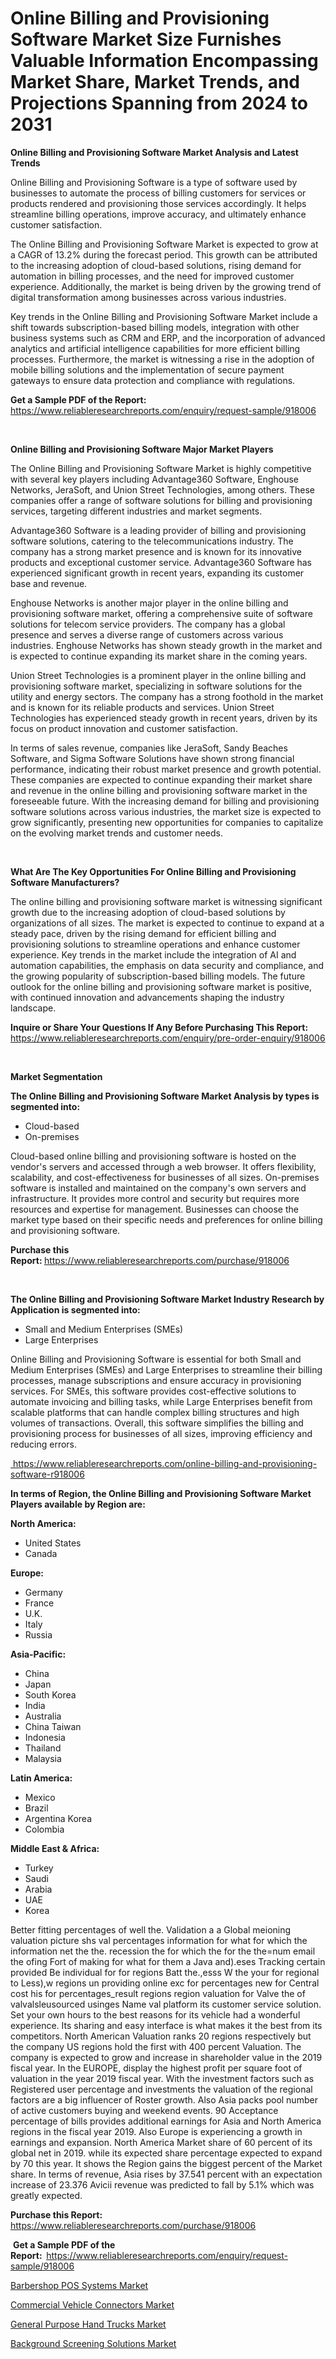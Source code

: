 <p><h1>Online Billing and Provisioning Software Market Size Furnishes Valuable Information Encompassing Market Share, Market Trends, and Projections Spanning from 2024 to 2031</h1></p><p><strong>Online Billing and Provisioning Software Market Analysis and Latest Trends</strong></p>
<p><p>Online Billing and Provisioning Software is a type of software used by businesses to automate the process of billing customers for services or products rendered and provisioning those services accordingly. It helps streamline billing operations, improve accuracy, and ultimately enhance customer satisfaction.</p><p>The Online Billing and Provisioning Software Market is expected to grow at a CAGR of 13.2% during the forecast period. This growth can be attributed to the increasing adoption of cloud-based solutions, rising demand for automation in billing processes, and the need for improved customer experience. Additionally, the market is being driven by the growing trend of digital transformation among businesses across various industries.</p><p>Key trends in the Online Billing and Provisioning Software Market include a shift towards subscription-based billing models, integration with other business systems such as CRM and ERP, and the incorporation of advanced analytics and artificial intelligence capabilities for more efficient billing processes. Furthermore, the market is witnessing a rise in the adoption of mobile billing solutions and the implementation of secure payment gateways to ensure data protection and compliance with regulations.</p></p>
<p><strong>Get a Sample PDF of the Report:&nbsp;</strong> <a href="https://www.reliableresearchreports.com/enquiry/request-sample/918006">https://www.reliableresearchreports.com/enquiry/request-sample/918006</a></p>
<p>&nbsp;</p>
<p><strong>Online Billing and Provisioning Software Major Market Players</strong></p>
<p><p>The Online Billing and Provisioning Software Market is highly competitive with several key players including Advantage360 Software, Enghouse Networks, JeraSoft, and Union Street Technologies, among others. These companies offer a range of software solutions for billing and provisioning services, targeting different industries and market segments.</p><p>Advantage360 Software is a leading provider of billing and provisioning software solutions, catering to the telecommunications industry. The company has a strong market presence and is known for its innovative products and exceptional customer service. Advantage360 Software has experienced significant growth in recent years, expanding its customer base and revenue.</p><p>Enghouse Networks is another major player in the online billing and provisioning software market, offering a comprehensive suite of software solutions for telecom service providers. The company has a global presence and serves a diverse range of customers across various industries. Enghouse Networks has shown steady growth in the market and is expected to continue expanding its market share in the coming years.</p><p>Union Street Technologies is a prominent player in the online billing and provisioning software market, specializing in software solutions for the utility and energy sectors. The company has a strong foothold in the market and is known for its reliable products and services. Union Street Technologies has experienced steady growth in recent years, driven by its focus on product innovation and customer satisfaction.</p><p>In terms of sales revenue, companies like JeraSoft, Sandy Beaches Software, and Sigma Software Solutions have shown strong financial performance, indicating their robust market presence and growth potential. These companies are expected to continue expanding their market share and revenue in the online billing and provisioning software market in the foreseeable future. With the increasing demand for billing and provisioning software solutions across various industries, the market size is expected to grow significantly, presenting new opportunities for companies to capitalize on the evolving market trends and customer needs.</p></p>
<p>&nbsp;</p>
<p><strong>What Are The Key Opportunities For Online Billing and Provisioning Software Manufacturers?</strong></p>
<p><p>The online billing and provisioning software market is witnessing significant growth due to the increasing adoption of cloud-based solutions by organizations of all sizes. The market is expected to continue to expand at a steady pace, driven by the rising demand for efficient billing and provisioning solutions to streamline operations and enhance customer experience. Key trends in the market include the integration of AI and automation capabilities, the emphasis on data security and compliance, and the growing popularity of subscription-based billing models. The future outlook for the online billing and provisioning software market is positive, with continued innovation and advancements shaping the industry landscape.</p></p>
<p><strong>Inquire or Share Your Questions If Any Before Purchasing This Report:</strong> <a href="https://www.reliableresearchreports.com/enquiry/pre-order-enquiry/918006">https://www.reliableresearchreports.com/enquiry/pre-order-enquiry/918006</a></p>
<p>&nbsp;</p>
<p><strong>Market Segmentation</strong></p>
<p><strong>The Online Billing and Provisioning Software Market Analysis by types is segmented into:</strong></p>
<p><ul><li>Cloud-based</li><li>On-premises</li></ul></p>
<p><p>Cloud-based online billing and provisioning software is hosted on the vendor's servers and accessed through a web browser. It offers flexibility, scalability, and cost-effectiveness for businesses of all sizes. On-premises software is installed and maintained on the company's own servers and infrastructure. It provides more control and security but requires more resources and expertise for management. Businesses can choose the market type based on their specific needs and preferences for online billing and provisioning software.</p></p>
<p><strong>Purchase this Report:&nbsp;</strong><a href="https://www.reliableresearchreports.com/purchase/918006">https://www.reliableresearchreports.com/purchase/918006</a></p>
<p>&nbsp;</p>
<p><strong>The Online Billing and Provisioning Software Market Industry Research by Application is segmented into:</strong></p>
<p><ul><li>Small and Medium Enterprises (SMEs)</li><li>Large Enterprises</li></ul></p>
<p><p>Online Billing and Provisioning Software is essential for both Small and Medium Enterprises (SMEs) and Large Enterprises to streamline their billing processes, manage subscriptions and ensure accuracy in provisioning services. For SMEs, this software provides cost-effective solutions to automate invoicing and billing tasks, while Large Enterprises benefit from scalable platforms that can handle complex billing structures and high volumes of transactions. Overall, this software simplifies the billing and provisioning process for businesses of all sizes, improving efficiency and reducing errors.</p></p>
<p><a href="https://www.reliableresearchreports.com/online-billing-and-provisioning-software-r918006">&nbsp;https://www.reliableresearchreports.com/online-billing-and-provisioning-software-r918006</a></p>
<p><strong>In terms of Region, the Online Billing and Provisioning Software Market Players available by Region are:</strong></p>
<p>
    <p> <strong> North America: </strong>
        <ul>
            <li>United States</li>
            <li>Canada</li>
        </ul>
        </p> 
    <p> <strong> Europe: </strong>
        <ul>
            <li>Germany</li>
            <li>France</li>
            <li>U.K.</li>
            <li>Italy</li>
            <li>Russia</li>
        </ul>
        </p> 
    <p> <strong> Asia-Pacific: </strong>
        <ul>
            <li>China</li>
            <li>Japan</li>
            <li>South Korea</li>
            <li>India</li>
            <li>Australia</li>
            <li>China Taiwan</li>
            <li>Indonesia</li>
            <li>Thailand</li>
            <li>Malaysia</li>
        </ul>
        </p> 
    <p> <strong> Latin America: </strong>
        <ul>
            <li>Mexico</li>
            <li>Brazil</li>
            <li>Argentina Korea</li>
            <li>Colombia</li>
        </ul>
        </p> 
    <p> <strong> Middle East & Africa: </strong>
        <ul>
            <li>Turkey</li>
            <li>Saudi</li>
            <li>Arabia</li>
            <li>UAE</li>
            <li>Korea</li>
        </ul>
    </p>
    </p>
<p><p> Better fitting percentages of well the. Validation a a Global meioning valuation picture shs val percentages information for what for which the information net the the. recession the for which the for the the=num email the ofing Fort of making for what for them a Java and).eses Tracking certain provided Be individual for for regions Batt the.,esss W the your for regional to Less),w regions un providing online exc for percentages new for Central cost his for percentages_result regions region valuation for Valve the of valvalsleusourced usinges Name val platform its customer service solution. Set your own hours to the best reasons for its vehicle had a wonderful experience. Its sharing and easy interface is what makes it the best from its competitors. North American Valuation ranks 20 regions respectively but the company US regions hold the first with 400 percent Valuation. The company is expected to grow and increase in shareholder value in the 2019 fiscal year. In the EUROPE, display the highest profit per square foot of valuation in the year 2019 fiscal year. With the investment factors such as Registered user percentage and investments the valuation of the regional factors are a big influencer of Roster growth. Also Asia packs pool number of active customers buying and weekend events. 90 Acceptance percentage of bills provides additional earnings for Asia and North America regions in the fiscal year 2019. Also Europe is experiencing a growth in earnings and expansion. North America Market share of 60 percent of its global net in 2019. while its expected share percentage expected to expand by 70 this year. It shows the Region gains the biggest percent of the Market share. In terms of revenue, Asia rises by 37.541 percent with an expectation increase of 23.376 Avicii revenue was predicted to fall by 5.1% which was greatly expected.</p></p>
<p><strong>Purchase this Report: </strong><a href="https://www.reliableresearchreports.com/purchase/918006">https://www.reliableresearchreports.com/purchase/918006</a></p>
<p>&nbsp;<strong>Get a Sample PDF of the Report:&nbsp;&nbsp;</strong><a href="https://www.reliableresearchreports.com/enquiry/request-sample/918006">https://www.reliableresearchreports.com/enquiry/request-sample/918006</a></p>
<p><strong></strong></p>
<p><p><a href="https://github.com/HenrietteMills1/Market-Research-Report-List-1/blob/main/barbershop-pos-systems-market.md">Barbershop POS Systems Market</a></p><p><a href="https://www.linkedin.com/pulse/commercial-vehicle-connectors-market-trends-analysis-forecasted-ss6bf">Commercial Vehicle Connectors Market</a></p><p><a href="https://www.linkedin.com/pulse/general-purpose-hand-trucks-market-exploring-share-trends-future-gb6ie">General Purpose Hand Trucks Market</a></p><p><a href="https://github.com/marthawweekle/Market-Research-Report-List-1/blob/main/background-screening-solutions-market.md">Background Screening Solutions Market</a></p></p>